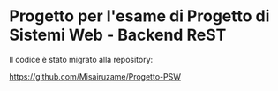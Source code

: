 # Progetto per l'esame di Progetto di Sistemi Web - Backend ReST
Il codice è stato migrato alla repository:

https://github.com/Misairuzame/Progetto-PSW
